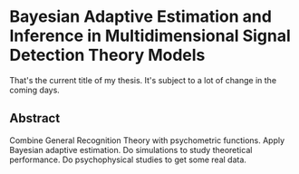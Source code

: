 # Bayesian Adaptive Estimation and Inference in Multidimensional Signal Detection Theory Models

That's the current title of my thesis. It's subject to a lot of change in the coming days. 

## Abstract

Combine General Recognition Theory with psychometric functions.
Apply Bayesian adaptive estimation. 
Do simulations to study theoretical performance.
Do psychophysical studies to get some real data. 
